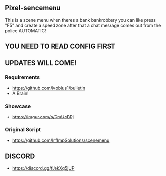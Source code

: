 ## Pixel-sencemenu

This is a scene menu when theres a bank bankrobbery you can like press "F5" and create a speed zone after that a chat message comes out from the police AUTOMATIC! 

## YOU NEED TO READ CONFIG FIRST

## UPDATES WILL COME!

### Requirements
- https://github.com/Mobius1/bulletin 
- A Brain!

### Showcase
- https://imgur.com/a/CmUcBRj

### Original Script
- https://github.com/InfImpSolutions/scenemenu

## DISCORD
- https://discord.gg/fJekXq5jUP
